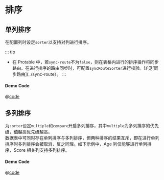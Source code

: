 # 排序

## 单列排序

在配置列时设定`sorter`以支持对列进行排序。

::: tip

- 在 Protable 中，若`sync-route`不为`false`，则在表格内进行的排序操作将同步路由。在进行排序的路由同步时，可配置`syncRouteSorter`进行校验。详见[同步路由](../sync-route）。 :::

<SingleSortDemo />

#### Demo Code

@[code](../demo-components/SingleSortDemo.vue)

## 多列排序

为`sorter`设定`multiple`和`compare`开启多列排序，其中`multiple`为多列排序的优先级，值越高优先级越高。  
数据表中可同时存在单列排序与多列排序，但两种排序的结果互斥，即在进行单列排序时多列排序会被取消，反之同理。如下示例中，Age 列仅能够进行单列排序，Score 相关列支持多列排序。 <MultipleSortDemo />

#### Demo Code

@[code](../demo-components/MultipleSortDemo.vue)
